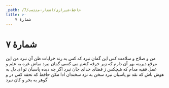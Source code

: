 ```yaml
---
_path: /حافظ-شیرازی/اشعار-منتسب/7
title: >-
    شمارهٔ ۷
---
```

# شمارهٔ ۷

من و صلاح و سلامت کس این گمان نبرد
که کس به رند خرابات ظن آن نبرد
من این مرقع دیرینه بهر آن دارم
که زیر خرقه کشم می کسی گمان نبرد
مباش غره به علم و عمل فقیه مدام
که هیچکس ز قضای خدای جان نبرد
اگر چه دیده پاسبان تو ای دل
به هوش باش که نقد تو پاسبان نبرد
سخن به نزد سخندان ادا مکن حافظ
که تحفه کس در و گوهر به بحر و کان نبرد
